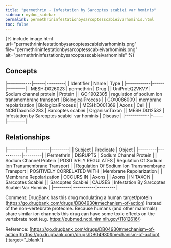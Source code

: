 ```yaml
---
title: "permethrin - Infestation by Sarcoptes scabiei var hominis"
sidebar: mydoc_sidebar
permalink: permethrininfestationbysarcoptesscabieivarhominis.html
toc: false 
---
```


{% include image.html url="permethrininfestationbysarcoptesscabieivarhominis.png" file="permethrininfestationbysarcoptesscabieivarhominis.png" alt="permethrininfestationbysarcoptesscabieivarhominis" %}

## Concepts

|------------|------|---------|
| Identifier | Name | Type    |
|------------|------|---------|
| MESH:D026023 | permethrin | Drug |
| UniProt:Q2VKV7 | Sodium channel protein | Protein |
| GO:1902305 | regulation of sodium ion transmembrane transport | BiologicalProcess |
| GO:0086009 | membrane repolarization | BiologicalProcess |
| MESH:D001369 | Axons | Cell |
| NCBITaxon:52283 | Sarcoptes scabiei | OrganismTaxon |
| MESH:D012532 | Infestation by Sarcoptes scabiei var hominis | Disease |
|------------|------|---------|

## Relationships

|---------|-----------|---------|
| Subject | Predicate | Object  |
|---------|-----------|---------|
| Permethrin | DISRUPTS | Sodium Channel Protein |
| Sodium Channel Protein | POSITIVELY REGULATES | Regulation Of Sodium Ion Transmembrane Transport |
| Regulation Of Sodium Ion Transmembrane Transport | POSITIVELY CORRELATED WITH | Membrane Repolarization |
| Membrane Repolarization | OCCURS IN | Axons |
| Axons | IN TAXON | Sarcoptes Scabiei |
| Sarcoptes Scabiei | CAUSES | Infestation By Sarcoptes Scabiei Var Hominis |
|---------|-----------|---------|

Comment: DrugBank has this drug modulating a human target/protein (https://go.drugbank.com/drugs/DB04930#mechanism-of-action) instead of the non-vertebrate proteome. Because humans (and other mammals) share similar ion channels this drug can have some toxic effects on the vertebrate host (e.g. https://pubmed.ncbi.nlm.nih.gov/11812616/)

Reference: [https://go.drugbank.com/drugs/DB04930#mechanism-of-action](https://go.drugbank.com/drugs/DB04930#mechanism-of-action){:target="_blank"}